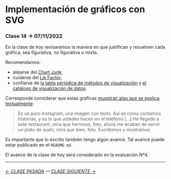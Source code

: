 # Implementación de gráficos con SVG

### Clase 14 → 07/11/2022

En la clase de hoy revisaremos la manera en que justifican y resuelven cada gráfica, sea figurativa, no figurativa o mixta. 

Recomendamos: 

- alejarse del [Chart Junk](https://infovis-wiki.net/wiki/Chart_Junk);
- cuidarse del [Lie Factor](https://infovis-wiki.net/wiki/Lie_Factor); 
- confiarse de [la tabla periódica de métodos de visualización](https://www.visual-literacy.org/periodic_table/periodic_table.html) y [el catálogo de visualización de datos](https://datavizcatalogue.com/ES/buscar.html).

Corresponde considerar que estas gráficas [muestran algo que se explica textualmente](https://youtu.be/iEB3oILm-qQ?t=2023): 

> Es un puro Instagram; una imagen con texto. Así es como contamos historias, y es lo que ustedes hacen en el teléfono […] He llegado a este restaurant, mira que hermoso, foto, ahora me acaban de servir un plato de sushi, mira que bien, foto. Escribimos y mostramos.

Es importante que lo escrito también tengo algún avance. Tal avance puede estar publicado en el `README.md`.

El avance de la clase de hoy será considerado en la evaluación Nº4.

- - - - - - - - - - - -

###### [← CLASE PASADA](https://github.com/profesorfaco/dno075-2022-2/tree/main/clase-12) — [CLASE SIGUIENTE →](https://github.com/profesorfaco/dno075-2022-2/tree/main/clase-15)
